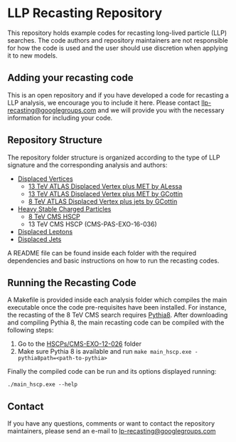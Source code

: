# LLP Recasting Repository

This repository holds example codes for recasting long-lived particle (LLP) searches.
The code authors and repository maintainers are not responsible for how the code is used and the user should
use discretion when applying it to new models.

## Adding your recasting code ##

This is an open repository and if you have developed a code for recasting a LLP analysis, 
we encourage you to include it here.
Please contact <llp-recasting@googlegroups.com> and we will provide you with the necessary information
for including your code.

## Repository Structure ##

The repository folder structure is organized according to the type of LLP signature and the
corresponding analysis and authors:

  * [Displaced Vertices](DisplacedVertices)  
    * [13 TeV ATLAS Displaced Vertex plus MET by ALessa](DisplacedVertices/ATLAS-SUSY-2016-08)
    * [13 TeV ATLAS Displaced Vertex plus MET by GCottin](DisplacedVertices/ATLAS-SUSY-2016-08_GCottin)
    * [8 TeV ATLAS Displaced Vertex plus jets by GCottin](DisplacedVertices/ATLAS-SUSY-2014-02_GCottin)
  * [Heavy Stable Charged Particles](HSCPs)
    * [8 TeV CMS HSCP](HSCPs/CMS-EXO-12-026)
    * 13 TeV CMS HSCP (CMS-PAS-EXO-16-036)
  * [Displaced Leptons](DisplacedLeptons)
  * [Displaced Jets](DisplacedJet)

A README file can be found inside each folder with the required dependencies
and basic instructions on how to run the recasting codes.

## Running the Recasting Code ##

A Makefile is provided inside each analysis folder which
compiles the main executable once the code pre-requisites
have been installed.
For instance, the recasting of the 8 TeV CMS search
requires [Pythia8](http://home.thep.lu.se/~torbjorn/pythia8/).
After downloading and compiling Pythia 8, the main recasting code
can be compiled with the following steps:

   1. Go to the [HSCPs/CMS-EXO-12-026](HSCPs/CMS-EXO-12-026) folder
   2. Make sure Pythia 8 is available and run  `make main_hscp.exe -pythia8path=<path-to-pythia>`

Finally the compiled code can be run and its options displayed running:

```
./main_hscp.exe --help
```


## Contact ##

If you have any questions, comments or want to contact the repository maintainers,
please send an e-mail to <lp-recasting@googlegroups.com>
